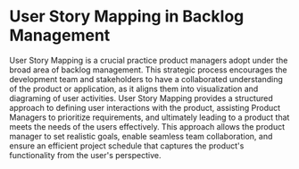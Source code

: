 # User Story Mapping in Backlog Management

User Story Mapping is a crucial practice product managers adopt under the broad area of backlog management. This strategic process encourages the development team and stakeholders to have a collaborated understanding of the product or application, as it aligns them into visualization and diagraming of user activities. User Story Mapping provides a structured approach to defining user interactions with the product, assisting Product Managers to prioritize requirements, and ultimately leading to a product that meets the needs of the users effectively. This approach allows the product manager to set realistic goals, enable seamless team collaboration, and ensure an efficient project schedule that captures the product's functionality from the user's perspective.